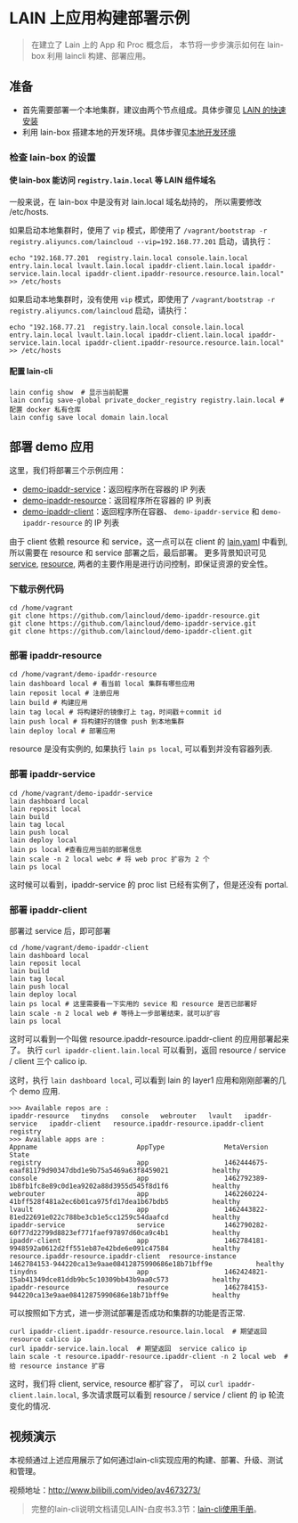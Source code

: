 # LAIN 上应用构建部署示例

>在建立了 Lain 上的 App 和 Proc 概念后，
本节将一步步演示如何在 lain-box 利用 laincli 构建、部署应用。

## 准备

- 首先需要部署一个本地集群，建议由两个节点组成。具体步骤见 [LAIN 的快速安装](install.html)
- 利用 lain-box 搭建本地的开发环境。具体步骤见[本地开发环境](../usermanual/tour.html#本地开发环境)

### 检查 lain-box 的设置

#### 使 lain-box 能访问 `registry.lain.local` 等 LAIN 组件域名

一般来说，在 lain-box 中是没有对 lain.local 域名劫持的，
所以需要修改 /etc/hosts.

如果启动本地集群时，使用了 `vip` 模式，即使用了
`/vagrant/bootstrap -r registry.aliyuncs.com/laincloud --vip=192.168.77.201`
启动，请执行：

```
echo "192.168.77.201  registry.lain.local console.lain.local entry.lain.local lvault.lain.local ipaddr-client.lain.local ipaddr-service.lain.local ipaddr-client.ipaddr-resource.resource.lain.local" >> /etc/hosts
```

如果启动本地集群时，没有使用 `vip` 模式，即使用了
`/vagrant/bootstrap -r registry.aliyuncs.com/laincloud`
启动，请执行：

```
echo "192.168.77.21  registry.lain.local console.lain.local entry.lain.local lvault.lain.local ipaddr-client.lain.local ipaddr-service.lain.local ipaddr-client.ipaddr-resource.resource.lain.local" >> /etc/hosts
```

#### 配置 lain-cli

```
lain config show  # 显示当前配置
lain config save-global private_docker_registry registry.lain.local # 配置 docker 私有仓库
lain config save local domain lain.local
```

## 部署 demo 应用

这里，我们将部署三个示例应用：
- [demo-ipaddr-service](https://github.com/laincloud/demo-ipaddr-service)：返回程序所在容器的 IP 列表
- [demo-ipaddr-resource](https://github.com/laincloud/demo-ipaddr-resource)：返回程序所在容器的 IP 列表
- [demo-ipaddr-client](https://github.com/laincloud/demo-ipaddr-client)：返回程序所在容器、
  `demo-ipaddr-service` 和 `demo-ipaddr-resource` 的 IP 列表

由于 client 依赖 resource 和 service，这一点可以在 client 的
[lain.yaml](https://github.com/laincloud/demo-ipaddr-client/blob/master/lain.yaml) 中看到,
所以需要在 resource 和 service 部署之后，最后部署。
更多背景知识可见 [service](../usermanual/service.html), [resource](../usermanual/resource.html), 
两者的主要作用是进行访问控制，即保证资源的安全性。

### 下载示例代码

```
cd /home/vagrant
git clone https://github.com/laincloud/demo-ipaddr-resource.git
git clone https://github.com/laincloud/demo-ipaddr-service.git
git clone https://github.com/laincloud/demo-ipaddr-client.git
```

### 部署 ipaddr-resource

```
cd /home/vagrant/demo-ipaddr-resource
lain dashboard local # 看当前 local 集群有哪些应用
lain reposit local # 注册应用
lain build # 构建应用
lain tag local # 将构建好的镜像打上 tag，时间戳＋commit id
lain push local # 将构建好的镜像 push 到本地集群
lain deploy local # 部署应用
```

resource 是没有实例的, 如果执行 `lain ps local`, 可以看到并没有容器列表.

### 部署 ipaddr-service

```
cd /home/vagrant/demo-ipaddr-service
lain dashboard local
lain reposit local
lain build
lain tag local
lain push local
lain deploy local
lain ps local #查看应用当前的部署信息
lain scale -n 2 local webc # 将 web proc 扩容为 2 个
lain ps local
```

这时候可以看到，ipaddr-service 的 proc list 已经有实例了，但是还没有 portal.

### 部署 ipaddr-client

部署过 service 后，即可部署

```
cd /home/vagrant/demo-ipaddr-client
lain dashboard local
lain reposit local
lain build
lain tag local
lain push local
lain deploy local
lain ps local # 这里需要看一下实用的 sevice 和 resource 是否已部署好
lain scale -n 2 local web # 等待上一步部署结束，就可以扩容
lain ps local
```

这时可以看到一个叫做 resource.ipaddr-resource.ipaddr-client 的应用部署起来了。
执行 `curl ipaddr-client.lain.local` 可以看到，返回 resource / service / client 三个 calico ip.

这时，执行 `lain dashboard local`, 可以看到 lain 的 layer1 应用和刚刚部署的几个 demo 应用.

```
>>> Available repos are :
ipaddr-resource   tinydns   console   webrouter   lvault   ipaddr-service   ipaddr-client   resource.ipaddr-resource.ipaddr-client   registry
>>> Available apps are :
Appname                         AppType               MetaVersion                                                   State
registry                        app                   1462444675-eaaf81179d90347dbd1e9b75a5469a63f8459021           healthy
console                         app                   1462792389-1b8fb1fc8e89c0d1ea9202a88d3955d545f8d1f6           healthy
webrouter                       app                   1462260224-41bff528f481a2ec6b01ca975fd17dea1b67bdb5           healthy
lvault                          app                   1462443822-81ed22691e022c788be3cb1e5cc1259c54daafcd           healthy
ipaddr-service                  service               1462790282-60f77d22799d8823ef771faef97897d60ca9c4b1           healthy
ipaddr-client                   app                   1462784181-9948592a0612d2ff551eb87e42bde6e091c47584           healthy
resource.ipaddr-resource.ipaddr-client  resource-instance     1462784153-944220ca13e9aae08412875990686e18b71bff9e           healthy
tinydns                         app                   1462424821-15ab41349dce81ddb9bc5c10309bb43b9aa0c573           healthy
ipaddr-resource                 resource              1462784153-944220ca13e9aae08412875990686e18b71bff9e           healthy
```

可以按照如下方式，进一步测试部署是否成功和集群的功能是否正常.

```
curl ipaddr-client.ipaddr-resource.resource.lain.local  # 期望返回 resource calico ip
curl ipaddr-service.lain.local  # 期望返回  service calico ip
lain scale -t resource.ipaddr-resource.ipaddr-client -n 2 local web  # 给 resource instance 扩容
```

这时，我们将 client, service, resource 都扩容了，
可以 `curl ipaddr-client.lain.local`, 多次请求既可以看到 resource / service / client 的 ip 轮流变化的情况.

## 视频演示

本视频通过上述应用展示了如何通过lain-cli实现应用的构建、部署、升级、测试和管理。

视频地址：http://www.bilibili.com/video/av4673273/

> 完整的lain-cli说明文档请见LAIN-白皮书3.3节：[lain-cli使用手册](../usermanual/sdkandcli.html)。
